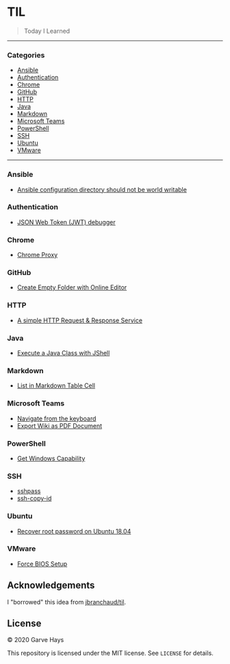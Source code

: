 # TIL

> Today I Learned

---

### Categories

- [Ansible](#ansible)
- [Authentication](#authentication)
- [Chrome](#chrome)
- [GitHub](#github)
- [HTTP](#http)
- [Java](#java)
- [Markdown](#markdown)
- [Microsoft Teams](#microsoft-teams)
- [PowerShell](#powershell)
- [SSH](#ssh)
- [Ubuntu](#ubuntu)
- [VMware](#vmware)

---

### Ansible

- [Ansible configuration directory should not be world writable](ansible/ansible-cfg.md)

### Authentication

- [JSON Web Token (JWT) debugger](authentication/jwt-io.md)

### Chrome

- [Chrome Proxy](chrome/proxy.md)

### GitHub

- [Create Empty Folder with Online Editor](github/empty-dir.md)

### HTTP

- [A simple HTTP Request & Response Service](http/httpbin.md)

### Java

- [Execute a Java Class with JShell](java/jshell-run-class.md)

### Markdown

- [List in Markdown Table Cell](markdown/list-in-table.md)

### Microsoft Teams

- [Navigate from the keyboard](msteams/navigate.md)
- [Export Wiki as PDF Document](msteams/export-wiki.md)

### PowerShell

- [Get Windows Capability](powershell/get-capability.md)

### SSH

- [sshpass](ssh/sshpass.md)
- [ssh-copy-id](ssh/ssh-copy-id)

### Ubuntu

- [Recover root password on Ubuntu 18.04](ubuntu/recover-passwd.md)

### VMware

- [Force BIOS Setup](vmware/force-bios.md)

## Acknowledgements

I "borrowed" this idea from [jbranchaud/til](https://github.com/jbranchaud/til).

## License

&copy; 2020 Garve Hays

This repository is licensed under the MIT license. See `LICENSE` for details.
